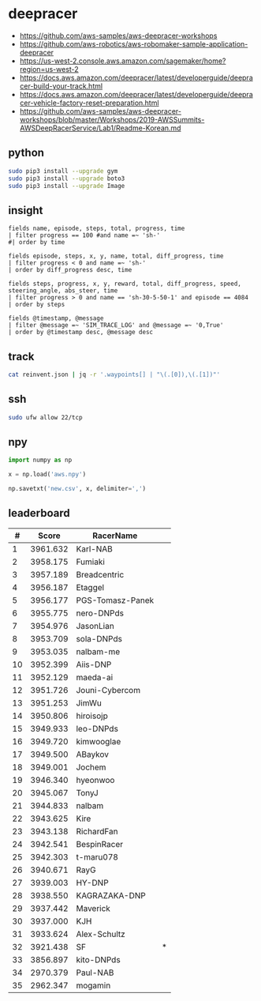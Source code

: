 # deepracer

* <https://github.com/aws-samples/aws-deepracer-workshops>
* <https://github.com/aws-robotics/aws-robomaker-sample-application-deepracer>
* <https://us-west-2.console.aws.amazon.com/sagemaker/home?region=us-west-2>
* <https://docs.aws.amazon.com/deepracer/latest/developerguide/deepracer-build-your-track.html>
* <https://docs.aws.amazon.com/deepracer/latest/developerguide/deepracer-vehicle-factory-reset-preparation.html>
* <https://github.com/aws-samples/aws-deepracer-workshops/blob/master/Workshops/2019-AWSSummits-AWSDeepRacerService/Lab1/Readme-Korean.md>

## python

```bash
sudo pip3 install --upgrade gym
sudo pip3 install --upgrade boto3
sudo pip3 install --upgrade Image
```

## insight

```
fields name, episode, steps, total, progress, time
| filter progress == 100 #and name =~ 'sh-'
#| order by time

fields episode, steps, x, y, name, total, diff_progress, time
| filter progress < 0 and name =~ 'sh-'
| order by diff_progress desc, time

fields steps, progress, x, y, reward, total, diff_progress, speed, steering_angle, abs_steer, time
| filter progress > 0 and name == 'sh-30-5-50-1' and episode == 4084
| order by steps

fields @timestamp, @message
| filter @message =~ 'SIM_TRACE_LOG' and @message =~ '0,True'
| order by @timestamp desc, @message desc
```

## track

```bash
cat reinvent.json | jq -r '.waypoints[] | "\(.[0]),\(.[1])"'
```

## ssh

```bash
sudo ufw allow 22/tcp
```

## npy

```python
import numpy as np

x = np.load('aws.npy')

np.savetxt('new.csv', x, delimiter=',')
```

## leaderboard

<!-- leaderboard -->
| # | Score | RacerName |   |
| - | ----- | --------- | - |
| 1 | 3961.632 | Karl-NAB | |
| 2 | 3958.175 | Fumiaki | |
| 3 | 3957.189 | Breadcentric | |
| 4 | 3956.187 | Etaggel | |
| 5 | 3956.177 | PGS-Tomasz-Panek | |
| 6 | 3955.775 | nero-DNPds | |
| 7 | 3954.976 | JasonLian | |
| 8 | 3953.709 | sola-DNPds | |
| 9 | 3953.035 | nalbam-me | |
| 10 | 3952.399 | Aiis-DNP | |
| 11 | 3952.129 | maeda-ai | |
| 12 | 3951.726 | Jouni-Cybercom | |
| 13 | 3951.253 | JimWu | |
| 14 | 3950.806 | hiroisojp | |
| 15 | 3949.933 | leo-DNPds | |
| 16 | 3949.720 | kimwooglae | |
| 17 | 3949.500 | ABaykov | |
| 18 | 3949.001 | Jochem | |
| 19 | 3946.340 | hyeonwoo | |
| 20 | 3945.067 | TonyJ | |
| 21 | 3944.833 | nalbam | |
| 22 | 3943.625 | Kire | |
| 23 | 3943.138 | RichardFan | |
| 24 | 3942.541 | BespinRacer | |
| 25 | 3942.303 | t-maru078 | |
| 26 | 3940.671 | RayG | |
| 27 | 3939.003 | HY-DNP | |
| 28 | 3938.550 | KAGRAZAKA-DNP | |
| 29 | 3937.442 | Maverick | |
| 30 | 3937.000 | KJH | |
| 31 | 3933.624 | Alex-Schultz | |
| 32 | 3921.438 | SF | * |
| 33 | 3856.897 | kito-DNPds | |
| 34 | 2970.379 | Paul-NAB | |
| 35 | 2962.347 | mogamin | |
